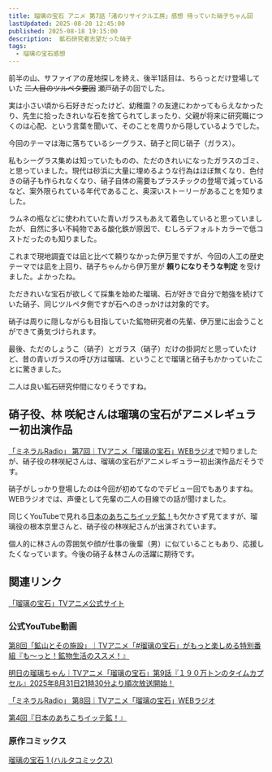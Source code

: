 ```yaml
---
title: 瑠璃の宝石 アニメ 第7話「渚のリサイクル工房」感想 待っていた硝子ちゃん回
lastUpdated: 2025-08-20 12:45:00
published: 2025-08-18 19:15:00
description:  鉱石研究者志望だった硝子
tags:
  - 瑠璃の宝石感想
---
```

前半の山、サファイアの産地探しを終え、後半1話目は、ちらっとだけ登場していた ~~二人目のツルペタ要因~~ 瀬戸硝子の回でした。

実は小さい頃から石好きだったけど、幼稚園？の友達にわかってもらえなかったり、先生に拾ったきれいな石を捨てられてしまったり、父親が将来に研究職につくのは心配、という言葉を聞いて、そのことを周りから隠しているようでした。

今回のテーマは海に落ちているシーグラス、硝子と同じ硝子（ガラス）。

私もシーグラス集めは知っていたものの、ただのきれいになったガラスのゴミ、と思っていました。現代は砂浜に大量に埋めるような行為はほぼ無くなり、色付きの硝子も作られなくなり、硝子自体の需要もプラスチックの登場で減っているなど、案外限られている年代であること、奥深いストーリーがあることを知りました。

ラムネの瓶などに使われていた青いガラスもあえて着色していると思っていましたが、自然に多い不純物である酸化鉄が原因で、むしろデフォルトカラーで低コストだったのも知りました。

これまで現地調査では凪と比べて頼りなかった伊万里ですが、今回の人工の歴史テーマでは凪を上回り、硝子ちゃんから伊万里が **頼りになりそうな判定** を受けました。よかったね。

ただきれいな宝石が欲しくて採集を始めた瑠璃、石が好きで自分で勉強を続けていた硝子、同じツルペタ側ですが石へのきっかけは対象的です。

硝子は周りに隠しながらも目指していた鉱物研究者の先輩、伊万里に出会うことができて勇気づけられます。

最後、ただのしょうこ（硝子）とガラス（硝子）だけの掛詞だと思っていたけど、昔の青いガラスの呼び方は瑠璃、ということで瑠璃と硝子もかかっていたことに驚きました。

二人は良い鉱石研究仲間になりそうですね。

## 硝子役、林 咲紀さんは瑠璃の宝石がアニメレギュラー初出演作品

[「ミネラルRadio」 第7回｜TVアニメ「瑠璃の宝石」WEBラジオ](https://www.youtube.com/watch?v=VExU22hg8j4&t=254s)で知りましたが、硝子役の林咲紀さんは、瑠璃の宝石がアニメレギュラー初出演作品だそうです。

硝子がしっかり登場したのは今回が初めてなのでデビュー回でもありますね。WEBラジオでは、声優として先輩の二人の目線での話が聞けました。

同じくYouTubeで見れる[日本のあちこちイッテ鉱！](https://www.youtube.com/watch?v=VuFUsuCzqhw)も欠かさず見てますが、瑠璃役の根本京里さんと、硝子役の林咲紀さんが出演されています。

個人的に林さんの雰囲気や顔が仕事の後輩（男）に似ていることもあり、応援したくなっています。今後の硝子＆林さんの活躍に期待です。


## 関連リンク

[「瑠璃の宝石」TVアニメ公式サイト](https://rurinohouseki.com/)


### 公式YouTube動画

[第8回「鉱山とその施設」｜TVアニメ「#瑠璃の宝石」がもっと楽しめる特別番組『も～っと！鉱物生活のススメ！』](https://www.youtube.com/watch?v=GrnncpDdHAQ)

[明日の瑠璃ちゃん｜TVアニメ「瑠璃の宝石」第9話『１９０万トンのタイムカプセル』2025年8月31日21時30分より順次放送開始！](https://www.youtube.com/watch?v=7g5z5_Q_z7o)

[「ミネラルRadio」 第8回｜TVアニメ「瑠璃の宝石」WEBラジオ](https://www.youtube.com/watch?v=hNgIUYQYVtU)

[第4回『日本のあちこちイッテ鉱！』](https://www.youtube.com/watch?v=MZ6ZFegDksw)


### 原作コミックス

[瑠璃の宝石 1 (ハルタコミックス) ](https://amzn.to/45IzMKJ)
